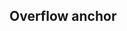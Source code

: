 ## Overflow anchor

<!-- <values.overflowAnchor> -->

<!-- </values.overflowAnchor> -->

<!-- <variants.overflowAnchor> -->

<!-- </variants.overflowAnchor> -->

